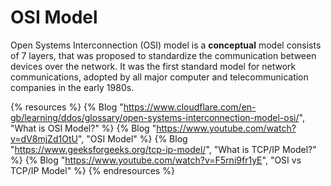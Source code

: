# OSI Model

Open Systems Interconnection (OSI) model is a **conceptual** model consists of 7 layers, that was proposed to standardize the communication between devices over the network. It was the first standard model for network communications, adopted by all major computer and telecommunication companies in the early 1980s.

{% resources %}
  {% Blog "https://www.cloudflare.com/en-gb/learning/ddos/glossary/open-systems-interconnection-model-osi/", "What is OSI Model?" %}
  {% Blog "https://www.youtube.com/watch?v=dV8mjZd1OtU", "OSI Model" %}
  {% Blog "https://www.geeksforgeeks.org/tcp-ip-model/", "What is TCP/IP Model?" %}
  {% Blog "https://www.youtube.com/watch?v=F5rni9fr1yE", "OSI vs TCP/IP Model" %}
{% endresources %}